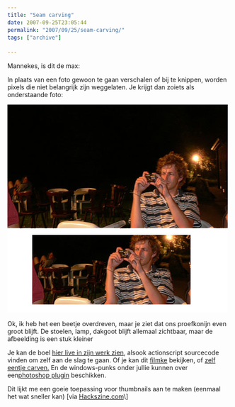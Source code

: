 ```yaml
---
title: "Seam carving"
date: 2007-09-25T23:05:44
permalink: "2007/09/25/seam-carving/"
tags: ["archive"]

---
```

Mannekes, is dit de max:

In plaats van een foto gewoon te gaan verschalen of bij te knippen, worden pixels die niet belangrijk zijn weggelaten. Je krijgt dan zoiets als onderstaande foto:

![Robbie zijn seam gecarved](/images/blog/2007/09/robbieseam.jpg)

Ok, ik heb het een beetje overdreven, maar je ziet dat ons proefkonijn even groot blijft. De stoelen, lamp, dakgoot blijft allemaal zichtbaar, maar de afbeelding is een stuk kleiner

Je kan de boel [hier live in zijn werk zien](http://www.quasimondo.com/archives/000652.php "http://www.quasimondo.com/archives/000652.php"), alsook actionscript sourcecode vinden om zelf aan de slag te gaan. Of je kan dit [filmke](http://www.hackszine.com/blog/archive/2007/08/seam_carving_contentaware_imag.html "http://www.hackszine.com/blog/archive/2007/08/seam_carving_contentaware_imag.html") bekijken, of [zelf eentje carven.](http://swieskowski.net/carve/ "http://swieskowski.net/carve/") En de windows-punks onder jullie kunnen over een[photoshop plugin](http://picutel.com/ "http://picutel.com/") beschikken.

Dit lijkt me een goeie toepassing voor thumbnails aan te maken (eenmaal het wat sneller kan) \[via [Hackszine.com](http://www.hackszine.com/blog/archive/2007/09/open_source_seam_carving.html "http://www.hackszine.com/blog/archive/2007/09/open_source_seam_carving.html")\]
